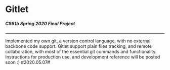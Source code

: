 # Gitlet
##### CS61b Spring 2020 Final Project
<hr>

Implemented my own git, a version control language, with no external backbone code support.
Gitlet support plain files tracking, and remote collaboration, with most of the essential git commands and functionality.
Instructions for production use, and development reference will be posted soon :)
#2020.05.07#
